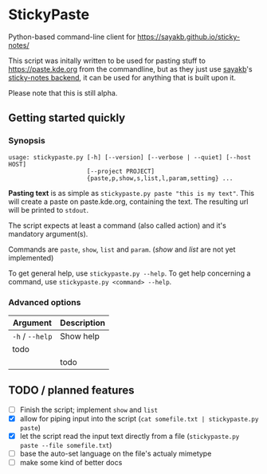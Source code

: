 
# StickyPaste
Python-based command-line client for https://sayakb.github.io/sticky-notes/

This script was initally written to be used for pasting stuff to https://paste.kde.org from the commandline, but as they just use [sayakb](https://github.com/sayakb)'s [sticky-notes backend](https://github.com/sayakb/sticky-notes), it can be used for anything that is built upon it.

Please note that this is still alpha.

## Getting started quickly
### Synopsis
```
usage: stickypaste.py [-h] [--version] [--verbose | --quiet] [--host HOST]
                      [--project PROJECT]
                      {paste,p,show,s,list,l,param,setting} ...
```
**Pasting text** is as simple as `stickypaste.py paste "this is my text"`. This will create a paste on paste.kde.org, containing the text. The resulting url will be printed to `stdout`.


The script expects at least a command (also called action) and it's mandatory argument(s).

Commands are `paste`, `show`, `list` and `param`. (_show_ and _list_ are not yet implemented)

To get general help, use `stickypaste.py --help`.
To get help concerning a command, use `stickypaste.py <command> --help`.



### Advanced options

| Argument        | Description |
|-----------------|-------------|
| `-h` / `--help` | Show help   |
| todo | |
| | todo |



## TODO / planned features
-[ ] Finish the script; implement `show` and `list`
-[x] allow for piping input into the script (`cat somefile.txt | stickypaste.py paste`)
-[x] let the script read the input text directly from a file (`stickypaste.py paste --file somefile.txt`)
-[ ] base the auto-set language on the file's actualy mimetype
-[ ] make some kind of better docs
